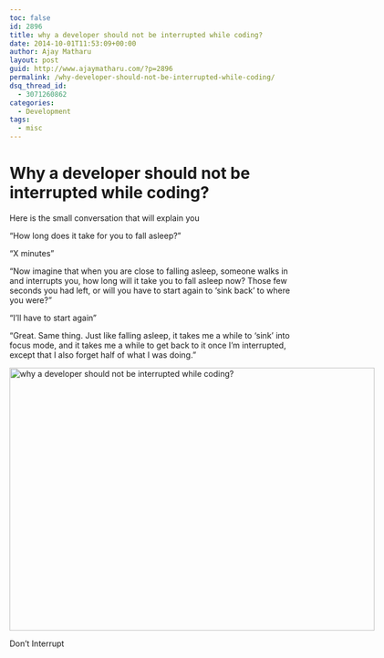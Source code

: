 ```yaml
---
toc: false
id: 2896
title: why a developer should not be interrupted while coding?
date: 2014-10-01T11:53:09+00:00
author: Ajay Matharu
layout: post
guid: http://www.ajaymatharu.com/?p=2896
permalink: /why-developer-should-not-be-interrupted-while-coding/
dsq_thread_id:
  - 3071260862
categories:
  - Development
tags: 
  - misc
---
```

# Why a developer should not be interrupted while coding?

Here is the small conversation that will explain you

“How long does it take for you to fall asleep?”

“X minutes”

“Now imagine that when you are close to falling asleep, someone walks in and interrupts you, how long will it take you to fall asleep now? Those few seconds you had left, or will you have to start again to ‘sink back’ to where you were?”

“I’ll have to start again”

“Great. Same thing. Just like falling asleep, it takes me a while to ‘sink’ into focus mode, and it takes me a while to get back to it once I’m interrupted, except that I also forget half of what I was doing.”

<div id="attachment_2900" style="width: 650px" class="wp-caption aligncenter">
  <a href="http://www.ajaymatharu.com/wp-content/uploads/2014/10/Dontinterrupt.jpg"><img class="size-full wp-image-2900" src="http://www.ajaymatharu.com/wp-content/uploads/2014/10/Dontinterrupt.jpg" alt="why a developer should not be interrupted while coding?" width="640" height="461" srcset="http://www.ajaymatharu.com/wp-content/uploads/2014/10/Dontinterrupt-300x216.jpg 300w, http://www.ajaymatharu.com/wp-content/uploads/2014/10/Dontinterrupt.jpg 640w" sizes="(max-width: 640px) 100vw, 640px" /></a>
  
  <p class="wp-caption-text">
    Don&#8217;t Interrupt
  </p>
</div>
